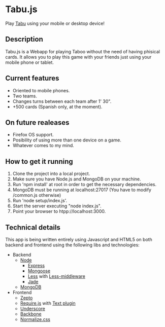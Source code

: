 Tabu.js
=======
Play [Tabu](http://en.wikipedia.org/wiki/Taboo_%28game%29 "Taboo description") using your mobile or desktop device!

Description
------------

Tabu.js is a Webapp for playing Taboo without the need of having phisical cards. 
It allows you to play this game with your friends just using your mobile phone or tablet. 

Current features
----------------

* Oriented to mobile phones.
* Two teams.
* Changes turns between each team after 1' 30".
* +500 cards (Spanish only, at the moment).

On future realeases
-------------------

* Firefox OS support.
* Posibility of using more than one device on a game.
* Whatever comes to my mind.

How to get it running
---------------------

1. Clone the project into a local project.
2. Make sure you have Node.js and MongoDB on your machine.
3. Run 'npm install' at root in order to get the necessary dependencies.
4. MongoDB must be running at localhost:27017 (You have to modify /common.js otherwise)  
5. Run 'node setup/index.js'.
6. Start the server executing "node index.js".
7. Point your browser to htpp://localhost:3000.

Technical details
-----------------

This app is being written entirely using Javascript and HTML5 on both backend and frontend using the following libs and technologies:

* Backend
    * [Node](http://nodejs.org "Node")
       * [Express](http://expressjs.com/ "Express")
       * [Mongoose](mongoosejs.com/ "Mongoose")
       * [Less](http://lesscss.org "Less") with [Less-middleware](https://github.com/emberfeather/less.js-middleware "Less-middleware")
       * [Jade](http://jade-lang.com/ "Jade")
    * [MongoDB](www.mongodb.org/ "Jade") 
* Frontend
    * [Zepto](http://zeptojs.com  "Zepto")
    * [Require.js](http://requirejs.org/ "Require")  with [Text plugin](https://github.com/requirejs/text "Text plugin for require")
    * [Underscore](http://underscorejs.org/ "Underscore")
    * [Backbone](http://backbonejs.org/ "Backbone")
    * [Normalize.css](http://necolas.github.com/normalize.css/ "Normalize.css")
